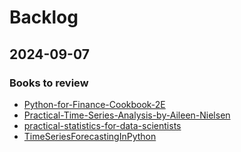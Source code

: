 # Backlog

## 2024-09-07

### Books to review

- [Python-for-Finance-Cookbook-2E](https://github.com/erykml/Python-for-Finance-Cookbook-2E)
- [Practical-Time-Series-Analysis-by-Aileen-Nielsen](https://github.com/vbukkala/Practical-Time-Series-Analysis-by-Aileen-Nielsen)
- [practical-statistics-for-data-scientists](https://github.com/gedeck/practical-statistics-for-data-scientists)
- [TimeSeriesForecastingInPython](https://github.com/marcopeix/TimeSeriesForecastingInPython)

